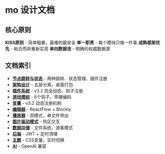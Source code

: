 # mo 设计文档

## 核心原则

**KISS原则** - 简单粗暴，最傻的最安全
**单一职责** - 每个模块只做一件事
**成熟框架优先** - 粘合而非重新实现
**单向数据流** - 明确的权威数据源

## 文档索引

- **[节点跳转与状态](./节点跳转与状态.md)** - 两种跳转、状态管理、插件注册
- **[架构设计](./架构.md)** - 五层分离，桌面打包
- **[插件系统](./插件.md)** - v3.2 完全动态，钩子注册
- **[游戏模组](./游戏模组.md)** - 6个钩子，零硬编码
- **[变量](./变量.md)** - v3.2 动态注册机制
- **[编辑器](./编辑器.md)** - ReactFlow + Blockly
- **[播放器](./播放器.md)** - 双模式，单文件导出
- **[图片驱动模式](./图片驱动模式.md)** - 热区交互
- **[数据存储](./存储.md)** - 文件系统，游客模式
- **[后端](./后端.md)** - JWT + 定时清理
- **[主题](./主题.md)** - CSS变量，实时切换
- **[AI](./AI.md)** - OpenAI 兼容
